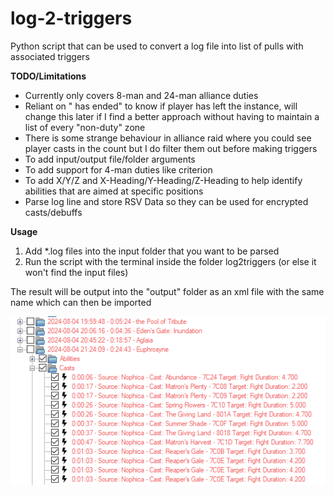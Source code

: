 # log-2-triggers

Python script that can be used to convert a log file into list of pulls with associated triggers<br>

**TODO/Limitations**
- Currently only covers 8-man and 24-man alliance duties
- Reliant on " has ended" to know if player has left the instance, will change this later if I find a better approach without having to maintain a list of every "non-duty" zone
- There is some strange behaviour in alliance raid where you could see player casts in the count but I do filter them out before making triggers
- To add input/output file/folder arguments
- To add support for 4-man duties like criterion
- To add X/Y/Z and X-Heading/Y-Heading/Z-Heading to help identify abilities that are aimed at specific positions
- Parse log line and store RSV Data so they can be used for encrypted casts/debuffs

**Usage**
1. Add *.log files into the input folder that you want to be parsed
2. Run the script with the terminal inside the folder log2triggers (or else it won't find the input files)

The result will be output into the "output" folder as an xml file with the same name which can then be imported

![img.png](img.png)
